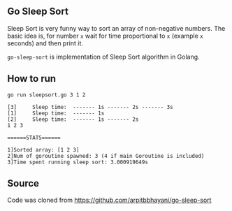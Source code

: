 Go Sleep Sort
---

Sleep Sort is very funny way to sort an array of non-negative numbers. The basic
idea is, for number `x` wait for time proportional to `x` (example `x` seconds)
and then print it.

`go-sleep-sort` is implementation of Sleep Sort algorithm in Golang.

## How to run
```
go run sleepsort.go 3 1 2

[3]     Sleep time:  ------- 1s ------- 2s ------- 3s
[1]     Sleep time:  ------- 1s
[2]     Sleep time:  ------- 1s ------- 2s
1 2 3

======STATS======

1]Sorted array: [1 2 3]
2]Num of goroutine spawned: 3 (4 if main Goroutine is included)
3]Time spent running sleep sort: 3.000919649s
```

## Source
Code was cloned from https://github.com/arpitbbhayani/go-sleep-sort